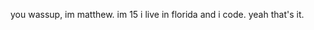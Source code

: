 you wassup, im matthew.
im 15
i live in florida
and i code. yeah that's it.
<!---
MatthewOnTwitter/MatthewOnTwitter is a ✨ special ✨ repository because its `README.md` (this file) appears on your GitHub profile.
You can click the Preview link to take a look at your changes.
--->
